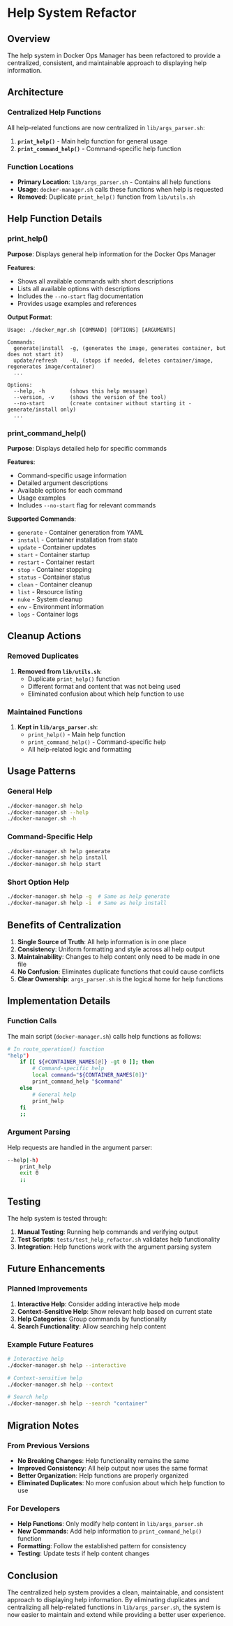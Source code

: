 # Help System Refactor

## Overview

The help system in Docker Ops Manager has been refactored to provide a centralized, consistent, and maintainable approach to displaying help information.

## Architecture

### Centralized Help Functions

All help-related functions are now centralized in `lib/args_parser.sh`:

1. **`print_help()`** - Main help function for general usage
2. **`print_command_help()`** - Command-specific help function

### Function Locations

- **Primary Location**: `lib/args_parser.sh` - Contains all help functions
- **Usage**: `docker-manager.sh` calls these functions when help is requested
- **Removed**: Duplicate `print_help()` function from `lib/utils.sh`

## Help Function Details

### print_help()

**Purpose**: Displays general help information for the Docker Ops Manager

**Features**:
- Shows all available commands with short descriptions
- Lists all available options with descriptions
- Includes the `--no-start` flag documentation
- Provides usage examples and references

**Output Format**:
```
Usage: ./docker_mgr.sh [COMMAND] [OPTIONS] [ARGUMENTS]

Commands:
  generate|install  -g, (generates the image, generates container, but does not start it)
  update/refresh    -U, (stops if needed, deletes container/image, regenerates image/container)
  ...

Options:
  --help, -h        (shows this help message)
  --version, -v     (shows the version of the tool)
  --no-start        (create container without starting it - generate/install only)
  ...
```

### print_command_help()

**Purpose**: Displays detailed help for specific commands

**Features**:
- Command-specific usage information
- Detailed argument descriptions
- Available options for each command
- Usage examples
- Includes `--no-start` flag for relevant commands

**Supported Commands**:
- `generate` - Container generation from YAML
- `install` - Container installation from state
- `update` - Container updates
- `start` - Container startup
- `restart` - Container restart
- `stop` - Container stopping
- `status` - Container status
- `clean` - Container cleanup
- `list` - Resource listing
- `nuke` - System cleanup
- `env` - Environment information
- `logs` - Container logs

## Cleanup Actions

### Removed Duplicates

1. **Removed from `lib/utils.sh`**:
   - Duplicate `print_help()` function
   - Different format and content that was not being used
   - Eliminated confusion about which help function to use

### Maintained Functions

1. **Kept in `lib/args_parser.sh`**:
   - `print_help()` - Main help function
   - `print_command_help()` - Command-specific help
   - All help-related logic and formatting

## Usage Patterns

### General Help
```bash
./docker-manager.sh help
./docker-manager.sh --help
./docker-manager.sh -h
```

### Command-Specific Help
```bash
./docker-manager.sh help generate
./docker-manager.sh help install
./docker-manager.sh help start
```

### Short Option Help
```bash
./docker-manager.sh help -g  # Same as help generate
./docker-manager.sh help -i  # Same as help install
```

## Benefits of Centralization

1. **Single Source of Truth**: All help information is in one place
2. **Consistency**: Uniform formatting and style across all help output
3. **Maintainability**: Changes to help content only need to be made in one file
4. **No Confusion**: Eliminates duplicate functions that could cause conflicts
5. **Clear Ownership**: `args_parser.sh` is the logical home for help functions

## Implementation Details

### Function Calls

The main script (`docker-manager.sh`) calls help functions as follows:

```bash
# In route_operation() function
"help")
    if [[ ${#CONTAINER_NAMES[@]} -gt 0 ]]; then
        # Command-specific help
        local command="${CONTAINER_NAMES[0]}"
        print_command_help "$command"
    else
        # General help
        print_help
    fi
    ;;
```

### Argument Parsing

Help requests are handled in the argument parser:

```bash
--help|-h)
    print_help
    exit 0
    ;;
```

## Testing

The help system is tested through:

1. **Manual Testing**: Running help commands and verifying output
2. **Test Scripts**: `tests/test_help_refactor.sh` validates help functionality
3. **Integration**: Help functions work with the argument parsing system

## Future Enhancements

### Planned Improvements

1. **Interactive Help**: Consider adding interactive help mode
2. **Context-Sensitive Help**: Show relevant help based on current state
3. **Help Categories**: Group commands by functionality
4. **Search Functionality**: Allow searching help content

### Example Future Features

```bash
# Interactive help
./docker-manager.sh help --interactive

# Context-sensitive help
./docker-manager.sh help --context

# Search help
./docker-manager.sh help --search "container"
```

## Migration Notes

### From Previous Versions

- **No Breaking Changes**: Help functionality remains the same
- **Improved Consistency**: All help output now uses the same format
- **Better Organization**: Help functions are properly organized
- **Eliminated Duplicates**: No more confusion about which help function to use

### For Developers

- **Help Functions**: Only modify help content in `lib/args_parser.sh`
- **New Commands**: Add help information to `print_command_help()` function
- **Formatting**: Follow the established pattern for consistency
- **Testing**: Update tests if help content changes

## Conclusion

The centralized help system provides a clean, maintainable, and consistent approach to displaying help information. By eliminating duplicates and centralizing all help-related functions in `lib/args_parser.sh`, the system is now easier to maintain and extend while providing a better user experience. 